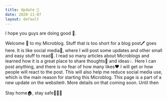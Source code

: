 ```yaml
---
title: Update 🎉
date: 2020-11-07
layout: default
---
```


I hope you guys are doing good 👋.

Welcome 🥳 to my Microblog. Stuff that is too short for a blog post🖊️ goes here. It is like social media📱, where I will post some updates and other small and easy stuff to read📘. I read so many articles about Microblogs and learned how it is a great place to share thoughts💭 and ideas💡. Here I can post anything, and there is no fear of how many likes❤️ I will get or how people will react to the post. This will also help me reduce social media use, which is the main reason for starting this Microblog. This page is a part of a new update on the website🌐. More details on that coming soon. Until then

Stay home🏠, stay safe🧼😷👬